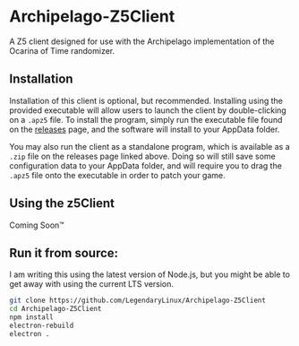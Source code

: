 # Archipelago-Z5Client
A Z5 client designed for use with the Archipelago implementation of the Ocarina of Time randomizer.

## Installation
Installation of this client is optional, but recommended. Installing using the provided executable will allow
users to launch the client by double-clicking on a `.apz5` file. To install the program, simply run the executable
file found on the [releases](https://github.com/LegendaryLinux/Archipelago-Z5Client/releases) page, and the software
will install to your AppData folder.

You may also run the client as a standalone program, which is available as a `.zip` file on the releases page
linked above. Doing so will still save some configuration data to your AppData folder, and will require you
to drag the `.apz5` file onto the executable in order to patch your game.

## Using the z5Client
Coming Soon™

## Run it from source:
I am writing this using the latest version of Node.js, but you might be able to get away with using the current LTS version.
```bash
git clone https://github.com/LegendaryLinux/Archipelago-Z5Client
cd Archipelago-Z5Client
npm install
electron-rebuild
electron .
```
